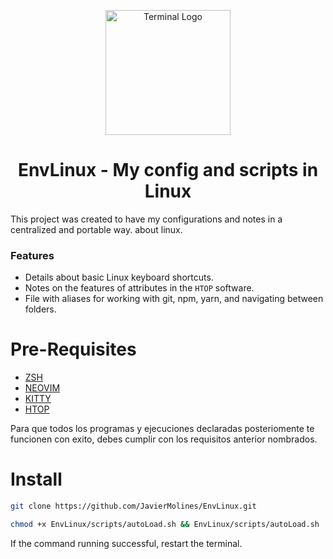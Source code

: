 <p align="center">
    <img width="200" alt="Terminal Logo" src="https://cdn.pixabay.com/photo/2013/07/13/13/41/bash-161382_960_720.png">
</p>

<h1 align="center">EnvLinux - My config and scripts in Linux</h1>

This project was created to have my configurations and notes in a centralized and portable way.
about linux.

### Features

- Details about basic Linux keyboard shortcuts.
- Notes on the features of attributes in the `HTOP` software.
- File with aliases for working with git, npm, yarn, and navigating between folders.

# Pre-Requisites

- [ZSH]
- [NEOVIM]
- [KITTY]
- [HTOP]

[neovim]: https://neovim.io/
[zsh]: https://www.zsh.org/
[kitty]: https://sw.kovidgoyal.net/kitty/
[htop]: https://htop.dev/

Para que todos los programas y ejecuciones declaradas posteriomente te funcionen con exito, debes cumplir con los requisitos anterior nombrados.

# Install

```sh
git clone https://github.com/JavierMolines/EnvLinux.git
```

```sh
chmod +x EnvLinux/scripts/autoLoad.sh && EnvLinux/scripts/autoLoad.sh
```

If the command running successful, restart the terminal.
